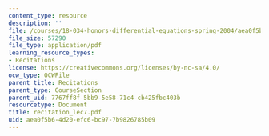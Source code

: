 ```yaml
---
content_type: resource
description: ''
file: /courses/18-034-honors-differential-equations-spring-2004/aea0f5b64d20efc6bc977b9826785b09_recitation_lec7.pdf
file_size: 57290
file_type: application/pdf
learning_resource_types:
- Recitations
license: https://creativecommons.org/licenses/by-nc-sa/4.0/
ocw_type: OCWFile
parent_title: Recitations
parent_type: CourseSection
parent_uid: 7767ff8f-5bb9-5e58-71c4-cb425fbc403b
resourcetype: Document
title: recitation_lec7.pdf
uid: aea0f5b6-4d20-efc6-bc97-7b9826785b09
---
```

